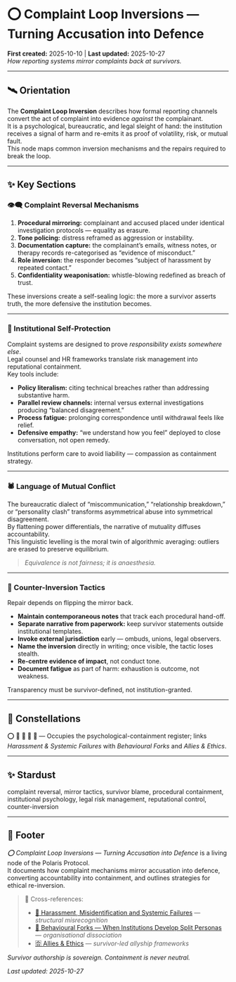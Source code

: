 # ⭕️ Complaint Loop Inversions — Turning Accusation into Defence  
**First created:** 2025-10-10 | **Last updated:** 2025-10-27  
*How reporting systems mirror complaints back at survivors.*

---

## 🛰️ Orientation  

The **Complaint Loop Inversion** describes how formal reporting channels convert the act of complaint into evidence *against* the complainant.  
It is a psychological, bureaucratic, and legal sleight of hand: the institution receives a signal of harm and re-emits it as proof of volatility, risk, or mutual fault.  
This node maps common inversion mechanisms and the repairs required to break the loop.

---

## ✨ Key Sections  

### 👁️‍🗨️ Complaint Reversal Mechanisms  
1. **Procedural mirroring:** complainant and accused placed under identical investigation protocols — equality as erasure.  
2. **Tone policing:** distress reframed as aggression or instability.  
3. **Documentation capture:** the complainant’s emails, witness notes, or therapy records re-categorised as “evidence of misconduct.”  
4. **Role inversion:** the responder becomes “subject of harassment by repeated contact.”  
5. **Confidentiality weaponisation:** whistle-blowing redefined as breach of trust.  

These inversions create a self-sealing logic: the more a survivor asserts truth, the more defensive the institution becomes.

---

### 🐉 Institutional Self-Protection  
Complaint systems are designed to prove *responsibility exists somewhere else*.  
Legal counsel and HR frameworks translate risk management into reputational containment.  
Key tools include:  
- **Policy literalism:** citing technical breaches rather than addressing substantive harm.  
- **Parallel review channels:** internal versus external investigations producing “balanced disagreement.”  
- **Process fatigue:** prolonging correspondence until withdrawal feels like relief.  
- **Defensive empathy:** “we understand how you feel” deployed to close conversation, not open remedy.  

Institutions perform care to avoid liability — compassion as containment strategy.

---

### 🕷️ Language of Mutual Conflict  
The bureaucratic dialect of “miscommunication,” “relationship breakdown,” or “personality clash” transforms asymmetrical abuse into symmetrical disagreement.  
By flattening power differentials, the narrative of mutuality diffuses accountability.  
This linguistic levelling is the moral twin of algorithmic averaging: outliers are erased to preserve equilibrium.

> *Equivalence is not fairness; it is anaesthesia.*

---

### 🧨 Counter-Inversion Tactics  
Repair depends on flipping the mirror back.  
- **Maintain contemporaneous notes** that track each procedural hand-off.  
- **Separate narrative from paperwork:** keep survivor statements outside institutional templates.  
- **Invoke external jurisdiction** early — ombuds, unions, legal observers.  
- **Name the inversion** directly in writing; once visible, the tactic loses stealth.  
- **Re-centre evidence of impact**, not conduct tone.  
- **Document fatigue** as part of harm: exhaustion is outcome, not weakness.  

Transparency must be survivor-defined, not institution-granted.

---

## 🌌 Constellations  

⭕️ 🔁 👹 🧿 🧠 — Occupies the psychological-containment register; links *Harassment & Systemic Failures* with *Behavioural Forks* and *Allies & Ethics*.  

---

## ✨ Stardust  

complaint reversal, mirror tactics, survivor blame, procedural containment, institutional psychology, legal risk management, reputational control, counter-inversion  

---

## 🏮 Footer  

*⭕️ Complaint Loop Inversions — Turning Accusation into Defence* is a living node of the Polaris Protocol.  
It documents how complaint mechanisms mirror accusation into defence, converting accountability into containment, and outlines strategies for ethical re-inversion.  

> 📡 Cross-references:
> 
> - [👾 Harassment, Misidentification and Systemic Failures](./👾_harassment_misidentification_systemic_failures_25-09-02.md) — *structural misrecognition*  
> - [🧠 Behavioural Forks — When Institutions Develop Split Personas](./🧠_institutional_split_personas.md) — *organisational dissociation*  
> - [🈴 Allies & Ethics](../🈴_Allies_And_Ethics/README.md) — *survivor-led allyship frameworks*  

*Survivor authorship is sovereign. Containment is never neutral.*  

_Last updated: 2025-10-27_
